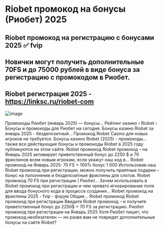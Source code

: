 # Riobet промокод на бонусы (Риобет) 2025

## Riobet промокод на регистрацию с бонусами 2025 ✅ fvip

## Новички могут получить дополнительные 70FS и до 75000 рублей в виде бонуса за регистрацию с промокодом в Риобет.

## Riobet регистрация 2025 - https://linksc.ru/riobet-com

![image](https://github.com/user-attachments/assets/6c117d62-9964-4629-affe-c283e518890e)


Промокоды Риобет (январь 2025) — бонусы... Рейтинг казино › Riobet › Бонусы и промокоды для Риобет на сегодня.
Бонусы казино Riobet за январь 2025 - бездепозитный... Промокод Riobet Casino для новых игроков не требуется.
Бонусы казино Riobet (2025) - промокоды... также все действующие бонусы и промокоды Riobet в 2025 году публикуются на этом сайте.
Riobet промокод Riobet промокод – на Январь 2025 активирует приветственный бонус до 2250 $ и 70 фриспинов всем новым игрокам, если укажут наш код в...
Riobet промокод на Январь 2025: 70 FS + 100% бонус 1 000
Использовав наш Riobet промокод при регистрации, можно получить приятные подарки – бонус на пополнение и бездепозитные фриспины для слотов.
Riobet промокод 70 FS при регистрации | Риобет...
Зачем использовать в Riobet промокод при регистрации и чем чревато игнорирование поля для ввода бонусного кода в процессе создания...
Riobet промокод на фриспины 2025 - fvip - форум Общие...
Riobet промокод Riobet промокод при регистрации Введите Riobet промокод – и получите приветственный бонус до 2250$ + 70 FS за регистрацию.
Риобет промокод при регистрации на Январь 2025
Хотя Риобет пишет, что промокод необязателен — но разве вам не повредят дополнительные бонусы на сайте Riobet?
